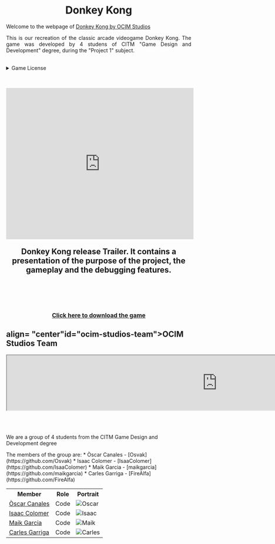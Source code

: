 <h1  align="center" id="donkey-kong">Donkey Kong</h1>

<p><p>Welcome to the webpage of <a href="https://github.com/FireAlfa/OCIM-Studios">Donkey Kong by OCIM Studios</a></p>

<p align="justify">This is our recreation of the classic arcade videogame Donkey Kong. The game was developed by 4 studens of CITM "Game Design and Development" degree, during the "Project 1" subject.</p>




<br>
<details>
  <summary>Game License </summary>
  <br><br>
  MIT License
 <br><br>
Copyright (c) [2020] [Òscar Canales Villar, Isaac Colomer Casas, Maik Garcia Alvarez, Carles Garriga de la Mota]
 <br><br>
<p align="justify">Permission is hereby granted, free of charge, to any person obtaining a copy of this software and associated documentation files (the "Software"), to deal in the Software without restriction, including without limitation the rights to use, copy, modify, merge, publish, distribute, sublicense, and/or sell copies of the Software, and to permit persons to whom the Software is furnished to do so, subject to the following conditions:</p>
<p align="justify">The above copyright notice and this permission notice shall be included in all copies or substantial portions of the Software.</p>
<p align="justify">THE SOFTWARE IS PROVIDED "AS IS", WITHOUT WARRANTY OF ANY KIND, EXPRESS OR IMPLIED, INCLUDING BUT NOT LIMITED TO THE WARRANTIES OF MERCHANTABILITY, FITNESS FOR A PARTICULAR PURPOSE AND NONINFRINGEMENT. IN NO EVENT SHALL THE AUTHORS OR COPYRIGHT HOLDERS BE LIABLE FOR ANY CLAIM, DAMAGES OR OTHER LIABILITY, WHETHER IN AN ACTION OF CONTRACT, TORT OR OTHERWISE, ARISING FROM, OUT OF OR IN CONNECTION WITH THE SOFTWARE OR THE USE OR OTHER DEALINGS IN THE SOFTWARE.</p>
  </details>
  
  
  
  <br>
  <h2 align="center"id="donkey-kong-trailer"Donkey Kong Trailer</h2>
  
<iframe width="510" height="412"
src="https://www.youtube.com/watch?v=ScMzIvxBSi4" frameborder="0" allowfullscreen>
</iframe>
<p>Donkey Kong release Trailer. It contains a presentation of the purpose of the project, the gameplay and the debugging features.</p> 

<br><br>


<!--Add Trailer video and release .zip -->


<h2 align="center"id="donkey-kong-build"Donkey Kong Build"</h2>
<font size="3"><a href="https://github.com/FireAlfa/OCIM-Studios-Donkey-Kong/releases/download/v1.00/Donkey_Kong.zip">Click here to download the game</a></font>
                        
<h2> align= "center"id="ocim-studios-team">OCIM Studios Team</h2>
<iframe width="1144" height"605" 
src="https://github.com/FireAlfa/OCIM-Studios-Donkey-Kong/tree/master/docs/teamphoto.png">
</iframe>


<br><br>
<p>We are a group of 4 students from the CITM Game Design and Development degree</p>
The members of the group are:
* Òscar Canales  - [Osvak](https://github.com/Osvak)
* Isaac Colomer  - [IsaaColomer](https://github.com/IsaaColomer)
* Maik Garcia    - [maikgarcia](https://github.com/maikgarcia)
* Carles Garriga - [FireAlfa](https://github.com/FireAlfa)                                    

<table style="width:100%">
  <tr>
    <th>Member</th>
    <th>Role</th> 
    <th>Portrait</th>
  </tr>
  <tr>
    <td> <a href="(https://github.com/Osvak">Òscar Canales</a></td>
    <td>Code</td> 
    <td><img src="https://raw.githubusercontent.com/juanha2/HollowFaith/master/docs/aaronPortrait.png" alt="Oscar" class="inline"></td>
  </tr>
    <tr>
    <td> <a href="https://github.com/IsaaColomer">Isaac Colomer</a></td>
    <td>Code</td> 
    <td><img src="https://raw.githubusercontent.com/juanha2/HollowFaith/master/docs/aaronPortrait.png" alt="Isaac" class="inline"></td>
  </tr>
    <tr>
    <td> <a href="https://github.com/maikgarcia">Maik Garcia</a></td>
    <td>Code</td> 
    <td><img src="https://raw.githubusercontent.com/juanha2/HollowFaith/master/docs/aaronPortrait.png" alt="Maik" class="inline"></td>
  </tr>
  <tr>
    <td><a href="https://github.com/FireAlfa">Carles Garriga</a></td>
    <td>Code</td> 
    <td><img src="https://raw.githubusercontent.com/juanha2/HollowFaith/master/docs/juanPortrait.png" alt="Carles" class="inline"></td>
  </tr>
</table>
</center>
